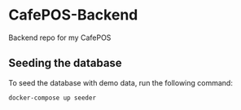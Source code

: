 # CafePOS-Backend
Backend repo for my CafePOS

## Seeding the database

To seed the database with demo data, run the following command:

```
docker-compose up seeder
```